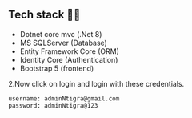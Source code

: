 
## Tech stack 🧑‍💻

   - Dotnet core mvc (.Net 8)
   - MS SQLServer (Database)
   - Entity Framework Core (ORM)
   - Identity Core (Authentication)
   - Bootstrap 5 (frontend)

2.Now click on login and login with these credentials.

```text
username: adminNtigra@gmail.com
password: adminNtigra@123
